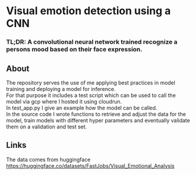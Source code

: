 # Visual emotion detection using a CNN 


### TL;DR: A convolutional neural network trained recognize a persons mood based on their face expression.

## About <br>
The repository serves the use of me applying best practices in model training and deploying a model for inference. <br>
For that purpose it includes a test script which can be used to call the model via gcp where I hosted it using cloudrun. <br>
In test_app.py I give an example how the model can be called.  <br>
In the source code I wrote functions to retrieve and adjust the data for the model, train models with different hyper parameters and eventually validate them on a validation and test set.

## Links
The data comes from huggingface https://huggingface.co/datasets/FastJobs/Visual_Emotional_Analysis
